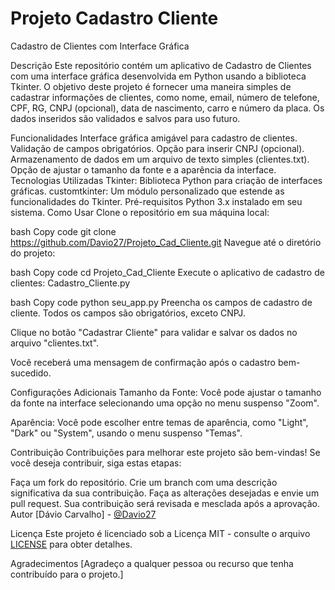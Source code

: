 # Projeto Cadastro Cliente
Cadastro de Clientes com Interface Gráfica

Descrição
Este repositório contém um aplicativo de Cadastro de Clientes com uma interface gráfica desenvolvida em Python usando a biblioteca Tkinter. O objetivo deste projeto é fornecer uma maneira simples de cadastrar informações de clientes, como nome, email, número de telefone, CPF, RG, CNPJ (opcional), data de nascimento, carro e número da placa. Os dados inseridos são validados e salvos para uso futuro.

Funcionalidades
Interface gráfica amigável para cadastro de clientes.
Validação de campos obrigatórios.
Opção para inserir CNPJ (opcional).
Armazenamento de dados em um arquivo de texto simples (clientes.txt).
Opção de ajustar o tamanho da fonte e a aparência da interface.
Tecnologias Utilizadas
Tkinter: Biblioteca Python para criação de interfaces gráficas.
customtkinter: Um módulo personalizado que estende as funcionalidades do Tkinter.
Pré-requisitos
Python 3.x instalado em seu sistema.
Como Usar
Clone o repositório em sua máquina local:

bash
Copy code
git clone https://github.com/Davio27/Projeto_Cad_Cliente.git
Navegue até o diretório do projeto:

bash
Copy code
cd Projeto_Cad_Cliente
Execute o aplicativo de cadastro de clientes: Cadastro_Cliente.py

bash
Copy code
python seu_app.py
Preencha os campos de cadastro de cliente. Todos os campos são obrigatórios, exceto CNPJ.

Clique no botão "Cadastrar Cliente" para validar e salvar os dados no arquivo "clientes.txt".

Você receberá uma mensagem de confirmação após o cadastro bem-sucedido.

Configurações Adicionais
Tamanho da Fonte: Você pode ajustar o tamanho da fonte na interface selecionando uma opção no menu suspenso "Zoom".

Aparência: Você pode escolher entre temas de aparência, como "Light", "Dark" ou "System", usando o menu suspenso "Temas".

Contribuição
Contribuições para melhorar este projeto são bem-vindas! Se você deseja contribuir, siga estas etapas:

Faça um fork do repositório.
Crie um branch com uma descrição significativa da sua contribuição.
Faça as alterações desejadas e envie um pull request.
Sua contribuição será revisada e mesclada após a aprovação.
Autor
[Dávio Carvalho] - [@Davio27](https://github.com/Davio27)

Licença
Este projeto é licenciado sob a Licença MIT - consulte o arquivo [LICENSE](LICENSE) para obter detalhes.

Agradecimentos
[Agradeço a qualquer pessoa ou recurso que tenha contribuído para o projeto.]

